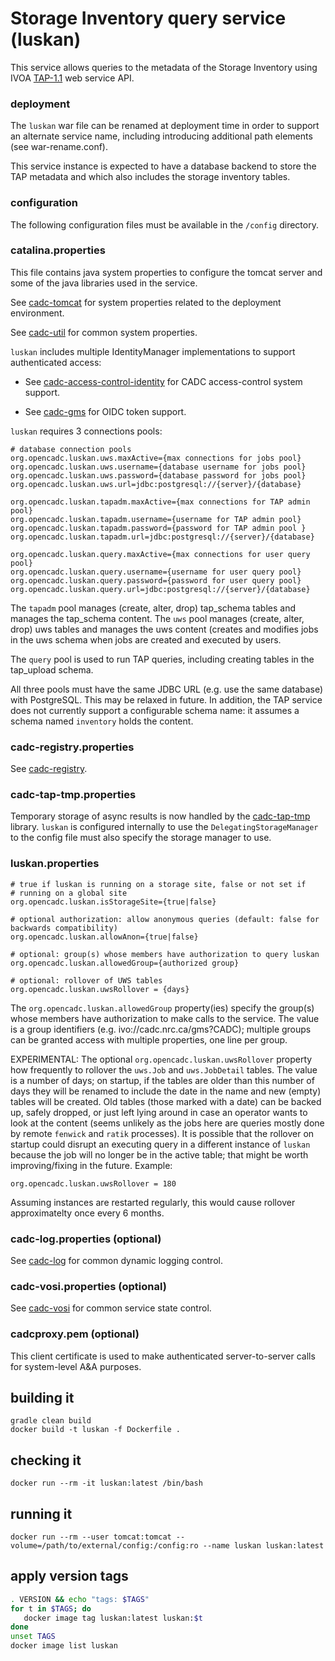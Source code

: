 # Storage Inventory query service (luskan)

This service allows queries to the metadata of the Storage Inventory using
IVOA <a href="http://www.ivoa.net/documents/TAP/20190927/">TAP-1.1</a> web service API.

### deployment
The `luskan` war file can be renamed at deployment time in order to support an alternate
service name, including introducing additional path elements (see war-rename.conf).

This service instance is expected to have a database backend to store the TAP metadata and which
also includes the storage inventory tables.

### configuration
The following configuration files must be available in the `/config` directory.

### catalina.properties
This file contains java system properties to configure the tomcat server and some of the java libraries used in the service.

See <a href="https://github.com/opencadc/docker-base/tree/master/cadc-tomcat">cadc-tomcat</a>
for system properties related to the deployment environment.

See <a href="https://github.com/opencadc/core/tree/master/cadc-util">cadc-util</a>
for common system properties.

`luskan` includes multiple IdentityManager implementations to support authenticated access:
 - See <a href="https://github.com/opencadc/ac/tree/master/cadc-access-control-identity">cadc-access-control-identity</a> for CADC access-control system support.

 - See <a href="https://github.com/opencadc/ac/tree/master/cadc-gms">cadc-gms</a> for OIDC token support.


`luskan` requires 3 connections pools:

```
# database connection pools
org.opencadc.luskan.uws.maxActive={max connections for jobs pool}
org.opencadc.luskan.uws.username={database username for jobs pool}
org.opencadc.luskan.uws.password={database password for jobs pool}
org.opencadc.luskan.uws.url=jdbc:postgresql://{server}/{database}

org.opencadc.luskan.tapadm.maxActive={max connections for TAP admin pool}
org.opencadc.luskan.tapadm.username={username for TAP admin pool}
org.opencadc.luskan.tapadm.password={password for TAP admin pool }
org.opencadc.luskan.tapadm.url=jdbc:postgresql://{server}/{database}

org.opencadc.luskan.query.maxActive={max connections for user query pool}
org.opencadc.luskan.query.username={username for user query pool}
org.opencadc.luskan.query.password={password for user query pool}
org.opencadc.luskan.query.url=jdbc:postgresql://{server}/{database}
```
The `tapadm` pool manages (create, alter, drop) tap_schema tables and manages the tap_schema content. The `uws` 
pool manages (create, alter, drop) uws tables and manages the uws content (creates and modifies jobs in the uws
schema when jobs are created and executed by users.

The `query` pool is used to run TAP queries, including creating tables in the tap_upload schema. 

All three pools must have the same JDBC URL (e.g. use the same database) with PostgreSQL. This may be 
relaxed in future. In addition, the TAP service does not currently support a configurable schema name: 
it assumes a schema named `inventory` holds the content.

### cadc-registry.properties

See <a href="https://github.com/opencadc/reg/tree/master/cadc-registry">cadc-registry</a>.

### cadc-tap-tmp.properties
Temporary storage of async results is now handled by the 
[cadc-tap-tmp](https://github.com/opencadc/tap/tree/master/cadc-tap-tmp) library. `luskan` is configured
internally to use the `DelegatingStorageManager` to the config file must also specify the storage manager
to use.

### luskan.properties
```
# true if luskan is running on a storage site, false or not set if
# running on a global site
org.opencadc.luskan.isStorageSite={true|false}

# optional authorization: allow anonymous queries (default: false for backwards compatibility)
org.opencadc.luskan.allowAnon={true|false}

# optional: group(s) whose members have authorization to query luskan 
org.opencadc.luskan.allowedGroup={authorized group}

# optional: rollover of UWS tables
org.opencadc.luskan.uwsRollover = {days}
```

The `org.opencadc.luskan.allowedGroup` property(ies) specify the group(s) whose members have authorization 
to make calls to the service. The value is a group identifiers (e.g. ivo://cadc.nrc.ca/gms?CADC); multiple
groups can be granted access with multiple properties, one line per group.

EXPERIMENTAL: The optional `org.opencadc.luskan.uwsRollover` property how frequently to rollover the `uws.Job` and
`uws.JobDetail` tables. The value is a number of days; on startup, if the tables are older than this number 
of days they will be renamed to include the date in the name and new (empty) tables will be created. Old 
tables (those marked with a date) can be backed up, safely dropped, or just left lying around in case an 
operator wants to look at the content (seems unlikely as the jobs here are queries mostly done by remote
`fenwick` and `ratik` processes). It is possible that the rollover on startup could disrupt an executing
query in a different instance of `luskan` because the job will no longer be in the active table; that might be
worth improving/fixing in the future. Example:
```
org.opencadc.luskan.uwsRollover = 180
```
Assuming instances are restarted regularly, this would cause rollover approximatelty once every 6 months.

### cadc-log.properties (optional)
See <a href="https://github.com/opencadc/core/tree/master/cadc-log">cadc-log</a> for common 
dynamic logging control.

### cadc-vosi.properties (optional)
See <a href="https://github.com/opencadc/reg/tree/master/cadc-vosi">cadc-vosi</a> for common 
service state control.

### cadcproxy.pem (optional)
This client certificate is used to make authenticated server-to-server calls for system-level A&A purposes.

## building it
```
gradle clean build
docker build -t luskan -f Dockerfile .
```

## checking it
```
docker run --rm -it luskan:latest /bin/bash
```

## running it
```
docker run --rm --user tomcat:tomcat --volume=/path/to/external/config:/config:ro --name luskan luskan:latest
```

## apply version tags
```bash
. VERSION && echo "tags: $TAGS" 
for t in $TAGS; do
   docker image tag luskan:latest luskan:$t
done
unset TAGS
docker image list luskan
```
